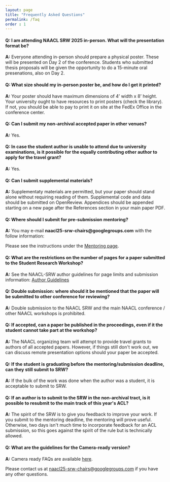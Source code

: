 ```yaml
---
layout: page
title: "Frequently Asked Questions"
permalink: /faq
order : 1
---
```

#### Q: I am attending NAACL SRW 2025 in-person. What will the presentation format be?
__A:__ Everyone attending in-person should prepare a physical poster. These will be presented on Day 2 of the conference. Students who submitted thesis proposals will be given the opportunity to do a 15-minute oral presenations, also on Day 2.

#### Q: What size should my in-person poster be, and how do I get it printed?

__A:__ Your poster should have maximum dimensions of 4’ width x 8’ height. Your university ought to have resources to print posters (check the library). If not, you should be able to pay to print it on site at the FedEx Office in the conference center.

#### Q: Can I submit my non-archival accepted paper in other venues?
__A:__ Yes.

#### Q: In case the student author is unable to attend due to university examinations, is it possible for the equally contributing other author to apply for the travel grant? 
__A:__ Yes.

#### Q: Can I submit supplemental materials?
__A:__ Supplementaty materials are permitted, but your paper should stand alone without requiring reading of them. Supplemental code and data should be submitted on OpenReview. Appendices should be appended starting on a new page after the References section in your main paper PDF.

#### Q: Where should I submit for pre-submission mentoring?
__A:__ You may e-mail __naacl25-srw-chairs@googlegroups.com__ with the follow information:

Please see the instructions under the [Mentoring page](/mentoring). 

#### Q: What are the restrictions on the number of pages for a paper submitted to the Student Research Workshop? 
__A:__ See the NAACL-SRW author guidelines for page limits and submission information:
[Author Guidelines](/author)
 
#### Q: Double submission: where should it be mentioned that the paper will be submitted to other conference for reviewing?
__A:__ Double submission to the NAACL SRW and the main NAACL conference / other NAACL workshops is prohibited.
 
#### Q: If accepted, can a paper be published in the proceedings, even if it the student cannot take part at the workshop?
__A:__ The NAACL organizing team will attempt to provide travel grants to authors of all accepted papers. However, if things still don't work out, we can discuss remote presentation options should your paper be accepted.
 
#### Q: If the student is graduating before the mentoring/submission deadline, can they still submit to SRW?
__A:__ If the bulk of the work was done when the author was a student, it is acceptable to submit to SRW.
 
#### Q: If an author is to submit to the SRW in the non-archival tract, is it possible to resubmit to the main track of this year's ACL?
__A:__ The spirit of the SRW is to give you feedback to improve your work. If you submit to the mentoring deadline, the mentoring will prove useful. Otherwise, two days isn't much time to incorporate feedback for an ACL submission, so this goes against the spirit of the rule but is technically allowed. 

#### Q: What are the guidelines for the Camera-ready version?
__A:__ Camera ready FAQs are available [here](https://github.com/acl-org/acl-pub/blob/gh-pages/camera-ready-faq.md).

Please contact us at  [naacl25-srw-chairs@googlegroups.com](mailto:naacl25-srw-chairs@googlegroups.com) if you have any other questions.
